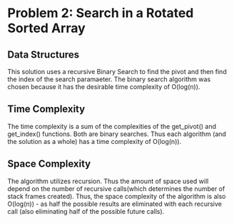 # Problem 2: Search in a Rotated Sorted Array

## Data Structures

This solution uses a recursive Binary Search to find the pivot and then find the index of the search paramaeter. The binary search algorithm was chosen because it has the desirable time complexity of O(log(n)).

## Time Complexity

The time complexity is a sum of the complexities of the get_pivot() and get_index() functions. Both are binary searches. Thus each algorithm (and the solution as a whole) has a time complexity of O(log(n)).

## Space Complexity

The algorithm utilizes recursion. Thus the amount of space used will depend on the number of recursive calls(which determines the number of stack frames created). Thus, the space complexity of the algorithm is also O(log(n)) - as half the possible results are eliminated with each recursive call (also eliminating half of the possible future calls).
